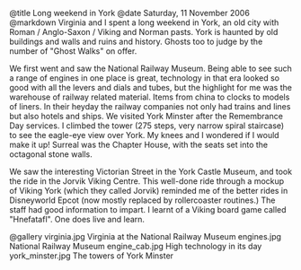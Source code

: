 @title		Long weekend in York
@date		Saturday, 11 November 2006
@markdown
Virginia and I spent a long weekend in York, an old city with Roman / Anglo-Saxon / Viking and Norman pasts. York is haunted by old buildings and walls and ruins and history. Ghosts too to judge by the number of "Ghost Walks" on offer.

We first went and saw the National Railway Museum. Being able to see such a range of engines in one place is great, technology in that era looked so good with all the levers and dials and tubes, but the highlight for me was the warehouse of railway related material. Items from china to clocks to models of liners. In their heyday the railway companies not only had trains and lines but also hotels and ships. We visited York Minster after the Remembrance Day services. I climbed the tower (275 steps, very narrow spiral staircase) to see the eagle-eye view over York. My knees and I wondered if I would make it up! Surreal was the Chapter House, with the seats set into the octagonal stone walls.

We saw the interesting Victorian Street in the York Castle Museum, and took the ride in the Jorvik Viking Centre. This well-done ride through a mockup of Viking York (which they called Jorvik) reminded me of the better rides in Disneyworld Epcot (now mostly replaced by rollercoaster routines.) The staff had good information to impart. I learnt of a Viking board game called "Hnefatafl". One does live and learn.

@gallery
virginia.jpg		Virginia at the National Railway Museum
engines.jpg		National Railway Museum
engine_cab.jpg		High technology in its day
york_minster.jpg		The towers of York Minster
